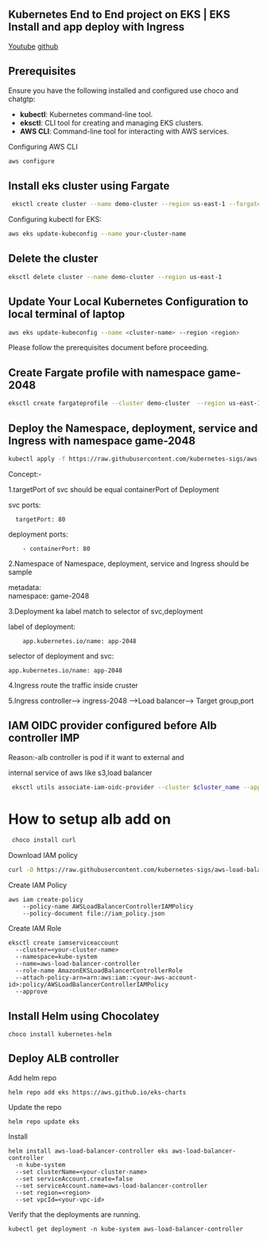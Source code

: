 ## Kubernetes End to End project on EKS | EKS Install and app deploy with Ingress 

[Youtube](https://www.youtube.com/watch?v=RRCrY12VY_s&list=PLdpzxOOAlwvLNOxX0RfndiYSt1Le9azze&index=25)
[github](https://github.com/iam-veeramalla/aws-devops-zero-to-hero/tree/main/day-22)

## Prerequisites

Ensure you have the following installed and configured use choco and chatgtp:

- **kubectl**: Kubernetes command-line tool.
- **eksctl**: CLI tool for creating and managing EKS clusters.
- **AWS CLI**: Command-line tool for interacting with AWS services.

Configuring AWS CLI
```bash
aws configure
```
## Install eks cluster using Fargate


```bash
 eksctl create cluster --name demo-cluster --region us-east-1 --fargate
```
Configuring kubectl for EKS:
```bash
aws eks update-kubeconfig --name your-cluster-name
```

## Delete the cluster


```bash
eksctl delete cluster --name demo-cluster --region us-east-1
```

## Update Your Local Kubernetes Configuration to local terminal of laptop


```bash
aws eks update-kubeconfig --name <cluster-name> --region <region>

```

Please follow the prerequisites document before proceeding.



## Create Fargate profile with namespace game-2048

```bash
eksctl create fargateprofile --cluster demo-cluster  --region us-east-1  --name alb-sample-app  --namespace game-2048
```
## Deploy the Namespace, deployment, service and Ingress with namespace game-2048

```bash
kubectl apply -f https://raw.githubusercontent.com/kubernetes-sigs/aws-load-balancer-controller/v2.5.4/docs/examples/2048/2048_full.yaml
```
Concept:-

1.targetPort of svc should be equal containerPort of Deployment

svc  ports:

      targetPort: 80

 deployment ports:

        - containerPort: 80


2.Namespace of Namespace, deployment, service and Ingress should be sample

metadata:  
     namespace: game-2048


3.Deployment ka label match to selector of svc,deployment 

label of deployment:

        app.kubernetes.io/name: app-2048

selector of deployment and svc:


    app.kubernetes.io/name: app-2048

4.Ingress route the traffic inside cruster

5.Ingress controller--> ingress-2048 -->Load balancer--> Target group,port


## IAM OIDC provider configured before Alb controller IMP
Reason:-alb controller is pod if it want to external and

 internal service of aws like  s3,load balancer


```bash
 eksctl utils associate-iam-oidc-provider --cluster $cluster_name --approve
```
# How to setup alb add on

```bash
 choco install curl
```

Download IAM policy


```bash
curl -O https://raw.githubusercontent.com/kubernetes-sigs/aws-load-balancer-controller/v2.5.4/docs/install/iam_policy.json
```

Create IAM Policy

```
aws iam create-policy 
    --policy-name AWSLoadBalancerControllerIAMPolicy 
    --policy-document file://iam_policy.json
```

Create IAM Role

```
eksctl create iamserviceaccount 
  --cluster=<your-cluster-name> 
  --namespace=kube-system 
  --name=aws-load-balancer-controller 
  --role-name AmazonEKSLoadBalancerControllerRole 
  --attach-policy-arn=arn:aws:iam::<your-aws-account-id>:policy/AWSLoadBalancerControllerIAMPolicy 
  --approve
```
## Install Helm using Chocolatey
```
choco install kubernetes-helm
```
## Deploy ALB controller


Add helm repo

```
helm repo add eks https://aws.github.io/eks-charts
```

Update the repo

```
helm repo update eks
```

Install

```
helm install aws-load-balancer-controller eks aws-load-balancer-controller            
  -n kube-system 
  --set clusterName=<your-cluster-name> 
  --set serviceAccount.create=false 
  --set serviceAccount.name=aws-load-balancer-controller 
  --set region=<region> 
  --set vpcId=<your-vpc-id>
```

Verify that the deployments are running.

```
kubectl get deployment -n kube-system aws-load-balancer-controller
```